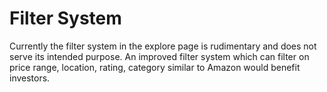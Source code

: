 # Filter System

Currently the filter system in the explore page is rudimentary and does not serve its intended purpose. An improved filter system which can filter on price range, location, rating, category similar to Amazon would benefit investors.


